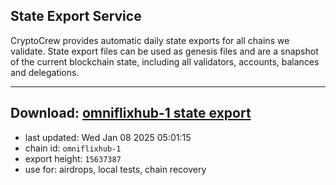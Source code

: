 ## State Export Service
CryptoCrew provides automatic daily state exports for all chains we validate. State export files can be used as genesis files and are a snapshot of the current blockchain state, including all validators, accounts, balances and delegations.

---
**Download: [omniflixhub-1 state export](https://dl-eu2.ccvalidators.com/SERVICE/omniflixhub/omniflixhub-1_export_15637387.json)**
---

- last updated: Wed Jan 08 2025 05:01:15
- chain id: `omniflixhub-1`
- export height: `15637387`
- use for: airdrops, local tests, chain recovery
